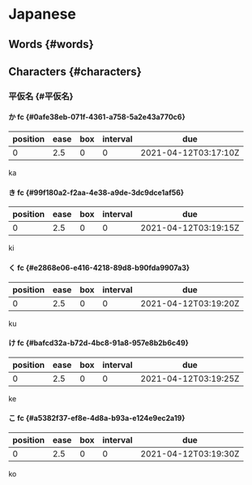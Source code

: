 # Japanese


## Words {#words}


## Characters {#characters}


### 平仮名 {#平仮名}


#### か <span class="tag"><span class="fc">fc</span></span> {#0afe38eb-071f-4361-a758-5a2e43a770c6}

| position | ease | box | interval | due                  |
|----------|------|-----|----------|----------------------|
| 0        | 2.5  | 0   | 0        | 2021-04-12T03:17:10Z |

ka


#### き <span class="tag"><span class="fc">fc</span></span> {#99f180a2-f2aa-4e38-a9de-3dc9dce1af56}

| position | ease | box | interval | due                  |
|----------|------|-----|----------|----------------------|
| 0        | 2.5  | 0   | 0        | 2021-04-12T03:19:15Z |

ki


#### く <span class="tag"><span class="fc">fc</span></span> {#e2868e06-e416-4218-89d8-b90fda9907a3}

| position | ease | box | interval | due                  |
|----------|------|-----|----------|----------------------|
| 0        | 2.5  | 0   | 0        | 2021-04-12T03:19:20Z |

ku


#### け <span class="tag"><span class="fc">fc</span></span> {#bafcd32a-b72d-4bc8-91a8-957e8b2b6c49}

| position | ease | box | interval | due                  |
|----------|------|-----|----------|----------------------|
| 0        | 2.5  | 0   | 0        | 2021-04-12T03:19:25Z |

ke


#### こ <span class="tag"><span class="fc">fc</span></span> {#a5382f37-ef8e-4d8a-b93a-e124e9ec2a19}

| position | ease | box | interval | due                  |
|----------|------|-----|----------|----------------------|
| 0        | 2.5  | 0   | 0        | 2021-04-12T03:19:30Z |

ko

